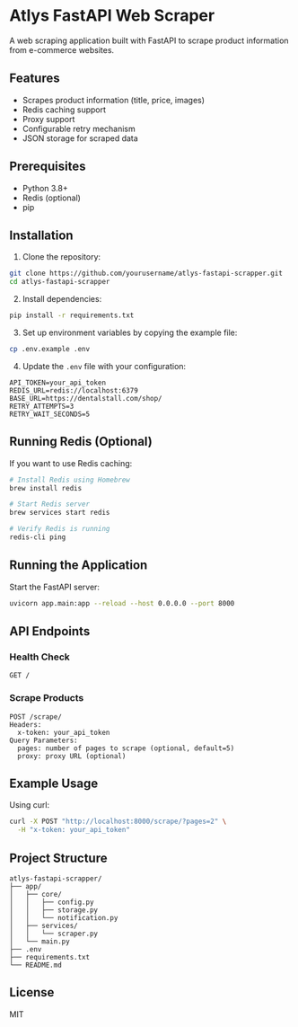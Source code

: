 # Atlys FastAPI Web Scraper

A web scraping application built with FastAPI to scrape product information from e-commerce websites.

## Features

- Scrapes product information (title, price, images)
- Redis caching support
- Proxy support
- Configurable retry mechanism
- JSON storage for scraped data

## Prerequisites

- Python 3.8+
- Redis (optional)
- pip

## Installation

1. Clone the repository:

```bash
git clone https://github.com/yourusername/atlys-fastapi-scrapper.git
cd atlys-fastapi-scrapper
```

2. Install dependencies:

```bash
pip install -r requirements.txt
```

3. Set up environment variables by copying the example file:

```bash
cp .env.example .env
```

4. Update the `.env` file with your configuration:

```properties
API_TOKEN=your_api_token
REDIS_URL=redis://localhost:6379
BASE_URL=https://dentalstall.com/shop/
RETRY_ATTEMPTS=3
RETRY_WAIT_SECONDS=5
```

## Running Redis (Optional)

If you want to use Redis caching:

```bash
# Install Redis using Homebrew
brew install redis

# Start Redis server
brew services start redis

# Verify Redis is running
redis-cli ping
```

## Running the Application

Start the FastAPI server:

```bash
uvicorn app.main:app --reload --host 0.0.0.0 --port 8000
```

## API Endpoints

### Health Check

```
GET /
```

### Scrape Products

```
POST /scrape/
Headers:
  x-token: your_api_token
Query Parameters:
  pages: number of pages to scrape (optional, default=5)
  proxy: proxy URL (optional)
```

## Example Usage

Using curl:

```bash
curl -X POST "http://localhost:8000/scrape/?pages=2" \
  -H "x-token: your_api_token"
```

## Project Structure

```
atlys-fastapi-scrapper/
├── app/
│   ├── core/
│   │   ├── config.py
│   │   ├── storage.py
│   │   └── notification.py
│   ├── services/
│   │   └── scraper.py
│   └── main.py
├── .env
├── requirements.txt
└── README.md
```

## License

MIT
